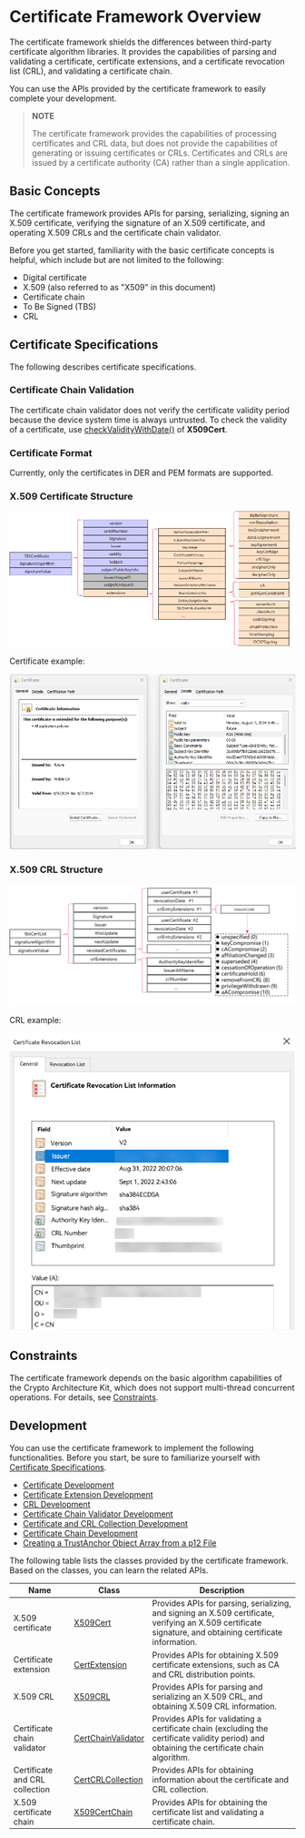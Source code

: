 # Certificate Framework Overview


The certificate framework shields the differences between third-party certificate algorithm libraries. It provides the capabilities of parsing and validating a certificate, certificate extensions, and a certificate revocation list (CRL), and validating a certificate chain.


You can use the APIs provided by the certificate framework to easily complete your development.


> **NOTE**
>
> The certificate framework provides the capabilities of processing certificates and CRL data, but does not provide the capabilities of generating or issuing certificates or CRLs. Certificates and CRLs are issued by a certificate authority (CA) rather than a single application.


## Basic Concepts

The certificate framework provides APIs for parsing, serializing, signing an X.509 certificate, verifying the signature of an X.509 certificate, and operating X.509 CRLs and the certificate chain validator.

Before you get started, familiarity with the basic certificate concepts is helpful, which include but are not limited to the following:

- Digital certificate
- X.509 (also referred to as "X509" in this document)
- Certificate chain
- To Be Signed (TBS)
- CRL


## Certificate Specifications

The following describes certificate specifications.


### Certificate Chain Validation

The certificate chain validator does not verify the certificate validity period because the device system time is always untrusted. To check the validity of a certificate, use [checkValidityWithDate()](../../reference/apis-device-certificate-kit/js-apis-cert.md#checkvaliditywithdate) of **X509Cert**.


### Certificate Format

Currently, only the certificates in DER and PEM formats are supported.


### X.509 Certificate Structure 

![](figures/X509_certificate_structure.png)

Certificate example:

![](figures/certificate_example.png)


### X.509 CRL Structure

![](figures/CRL_structure.png)

CRL example:

![](figures/CRL_example.png)


## Constraints

The certificate framework depends on the basic algorithm capabilities of the Crypto Architecture Kit, which does not support multi-thread concurrent operations. For details, see [Constraints](../CryptoArchitectureKit/crypto-architecture-kit-intro.md#constraints).


## Development

You can use the certificate framework to implement the following functionalities. Before you start, be sure to familiarize yourself with [Certificate Specifications](#certificate-specifications).

- [Certificate Development](create-parse-verify-cert-object.md)
- [Certificate Extension Development](create-parse-verify-certextension-object.md)
- [CRL Development](create-parse-verify-crl-object.md)
- [Certificate Chain Validator Development](create-verify-cerchainvalidator-object.md)
- [Certificate and CRL Collection Development](create-get-cert-crl-object.md)
- [Certificate Chain Development](create-verify-certchain-object.md)
- [Creating a TrustAnchor Object Array from a p12 File](create-trustanchor-from-p12.md)

The following table lists the classes provided by the certificate framework. Based on the classes, you can learn the related APIs.

| Name| Class| Description|
| -------- | -------- | -------- |
| X.509 certificate| [X509Cert](../../reference/apis-device-certificate-kit/js-apis-cert.md#x509cert) | Provides APIs for parsing, serializing, and signing an X.509 certificate, verifying an X.509 certificate signature, and obtaining certificate information.|
| Certificate extension| [CertExtension](../../reference/apis-device-certificate-kit/js-apis-cert.md#certextension10) | Provides APIs for obtaining X.509 certificate extensions, such as CA and CRL distribution points.|
| X.509 CRL| [X509CRL](../../reference/apis-device-certificate-kit/js-apis-cert.md#x509crl11) | Provides APIs for parsing and serializing an X.509 CRL, and obtaining X.509 CRL information.|
| Certificate chain validator| [CertChainValidator](../../reference/apis-device-certificate-kit/js-apis-cert.md#certchainvalidator) | Provides APIs for validating a certificate chain (excluding the certificate validity period) and obtaining the certificate chain algorithm.|
| Certificate and CRL collection| [CertCRLCollection](../../reference/apis-device-certificate-kit/js-apis-cert.md#certcrlcollection11) | Provides APIs for obtaining information about the certificate and CRL collection.|
| X.509 certificate chain| [X509CertChain](../../reference/apis-device-certificate-kit/js-apis-cert.md#x509certchain11) | Provides APIs for obtaining the certificate list and validating a certificate chain.|
